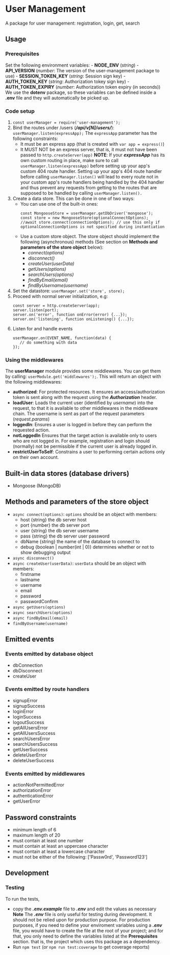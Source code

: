 # User Management
A package for user management: registration, login, get, search

## Usage
### Prerequisites
Set the following environment variables:
    - **NODE_ENV** (*string*)
    - **API_VERSION** (*number*: The version of the user-management package to use)
    - **SESSION_TOKEN_KEY** (*string*: Session sign key)
    - **AUTH_TOKEN_KEY** (*string*: Authorization tokey sign key)
    - **AUTH_TOKEN_EXPIRY** (*number*: Authorization token expiry (in seconds))
   We use the **dotenv** package,
   so these variables can be defined inside a **.env** file
   and they will automatically be picked up.

### Code setup
1. `const userManager = require('user-management');`
2. Bind the routes under /users (***/api/v[N]/users/***):
   `userManager.listen(expressApp);`
   The `expressApp` parameter has the following constraints:
    - It must be an express app (that is created with `var app = express()`)
    - It MUST NOT be an express server, that is, it must not have been passed to `http.createServer(app)`
   **NOTE**: If your ***expressApp*** has its own custom routing in place,
   make sure to call `userManager.listen(expressApp)` before setting up
   your app's custom 404 route handler. Setting up your app's 404 route handler
   before calling `userManager.listen()` will lead to every route not in
   your custom app's route handlers being handled by the
   404 handler and thus prevent any requests from getting to the
   routes that are supposed to be handled by calling `userManager.listen().`
3. Create a data store. This can be done in one of two ways:
    - You can use one of the built-in ones:
      ```
      const MongooseStore = userManager.getDbDriver('mongoose');
      const store = new MongooseStore(optionalConnectOptions);
      //await store.connect(connectionOptions); // use this only if optionalConnectionOptions is not specified during instantiation
      ```
    - Use a custom store object.
      The store object should implement the following (asynchronous) methods
      (See section on **Methods and parameters of the store object** below):
        - *connect(options)*
        - *disconnect()*
        - *createUser(userData)*
        - *getUsers(options)*
        - *searchUsers(options)*
        - *findByEmail(email)*
        - *findByUsername(username)*
4. Set the datastore:
   `userManager.set('store', store);`
5. Proceed with normal server initialization, e.g:
   ```
   const server = http.createServer(app);
   server.listen(port);
   server.on('error', function onError(error) {...});
   server.on('listening', function onListening() {...});
   ```
6. Listen for and handle events
   ```
   userManager.on(EVENT_NAME, function(data) {
      // do something with data
   });
   ```

### Using the middlewares
The **userManager** module provides some middlewares.
You can get them by calling: `userModule.get('middlewares');`.
This will return an object with the following middlewares:
- **authorized**:
  For protected resources.
  It ensures an access/authorization token is sent along with the request
  using the ***Authorization*** header.
- **loadUser**:
  Loads the current user (identified by *username*) into the request,
  to that it is available to other middlewares in the middleware chain.
  The username is sent as part of the request parameters (*request.params*)
- **loggedIn**:
  Ensures a user is logged in before they can perform the requested action.
- **notLoggedIn**
  Ensures that the target action is available only to users who are not logged in.
  For example, registration and login should (normally) not be permissible
  if the current user is already logged in.
- **restrictUserToSelf**:
  Constrains a user to performing certain actions only on their own account.

## Built-in data stores (database drivers)
- Mongoose (MongoDB)

## Methods and parameters of the store object
- `async connect(options)`: `options` should be an object with members:
    - host {string} the db server host
    - port {number} the db server port
    - user {string} the db server username
    - pass {string} the db server user password
    - dbName {string} the name of the database to connect to
    - debug {boolean | number(int | 0)} determines whether or not to show debugging output
- `async disconnect()`
- `async createUser(userData)`: `userData` should be an object with members:
    - firstname
    - lastname
    - username
    - email
    - password
    - passwordConfirm
- `async getUsers(options)`
- `async searchUsers(options)`
- `async findByEmail(email)`
- `findByUsername(username)`

## Emitted events
### Events emitted by database object
- dbConnection
- dbDisconnect
- createUser

### Events emitted by route handlers
- signupError
- signupSuccess
- loginError
- loginSuccess
- logoutSuccess
- getAllUsersError
- getAllUsersSuccess
- searchUsersError
- searchUsersSuccess
- getUserSuccess
- deleteUserError
- deleteUserSuccess

### Events emitted by middlewares
- actionNotPermittedError
- authorizationError
- authenticationError
- getUserError

## Password constraints
- minimum length of 6
- maximum length of 20
- must contain at least one number
- must contain at least an uppercase character
- must contain at least a lowercase character
- must not be either of the following: ['Passw0rd', 'Password123']

## Development
### Testing
To run the tests,
- copy the ***.env.example*** file to ***.env*** and edit the values as necessary
  **Note** The ***.env*** file is only useful for testing during development.
  It should not be relied upon for production purpose.
  For production purposes, if you need to define your enviroment variables using a ***.env*** file,
  you would have to create the file at the root of your project;
  and for that, you only need to define the variables listed at the **Prerequisites** section.
  that is, the project which uses this package as a dependency.
- Run `npm test` (or `npm run test:coverage` to get coverage reports)
